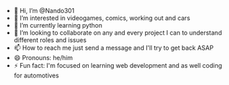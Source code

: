 - 👋 Hi, I’m @Nando301
- 👀 I’m interested in videogames, comics, working out and cars
- 🌱 I’m currently learning python
- 💞️ I’m looking to collaborate on any and every project I can to understand different roles and issues 
- 📫 How to reach me just send a message and I'll try to get back ASAP
- 😄 Pronouns: he/him
- ⚡ Fun fact: I'm focused on learning web development and as well coding for automotives 

<!---
Nando301/Nando301 is a ✨ special ✨ repository because its `README.md` (this file) appears on your GitHub profile.
You can click the Preview link to take a look at your changes.
--->
